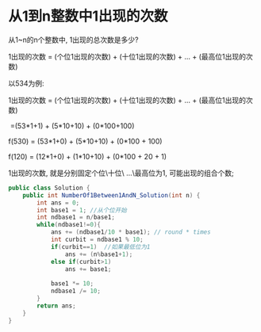 # 从1到n整数中1出现的次数

从1~n的n个整数中, 1出现的总次数是多少?



1出现的次数 = (个位1出现的次数) + (十位1出现的次数) + ... + (最高位1出现的次数)

以534为例:

1出现的次数 = (个位1出现的次数) + (十位1出现的次数) + ... + (最高位1出现的次数)

​	=(53*1+1) + (5\*10+10) + (0\*100+100) 

f(530) = (53*1+0) + (5\*10+10) + (0\*100 + 100)

f(120) = (12*1+0) + (1\*10+10) + (0\*100 + 20 + 1)



1出现的次数, 就是分别固定个位\十位\ ...\最高位为1, 可能出现的组合个数;

```java
public class Solution {
    public int NumberOf1Between1AndN_Solution(int n) {
        int ans = 0;
        int base1 = 1; //从个位开始
        int ndbase1 = n/base1;
        while(ndbase1!=0){
            ans += (ndbase1/10 * base1); // round * times
            int curbit = ndbase1 % 10;
            if(curbit==1)  //如果最低位为1
                ans += (n%base1+1);
            else if(curbit>1)
                ans += base1;
          
            base1 *= 10;
            ndbase1 /= 10;
        }
        return ans;
    }
}
```

